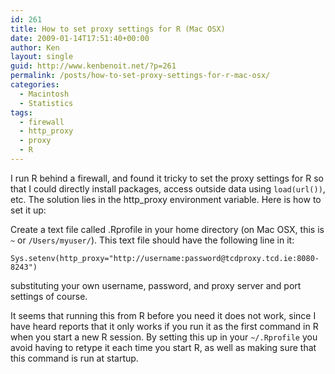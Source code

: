 ```yaml
---
id: 261
title: How to set proxy settings for R (Mac OSX)
date: 2009-01-14T17:51:40+00:00
author: Ken
layout: single
guid: http://www.kenbenoit.net/?p=261
permalink: /posts/how-to-set-proxy-settings-for-r-mac-osx/
categories:
  - Macintosh
  - Statistics
tags:
  - firewall
  - http_proxy
  - proxy
  - R
---
```

I run R behind a firewall, and found it tricky to set the proxy settings for R so that I could directly install packages, access outside data using `load(url())`, etc. The solution lies in the http_proxy environment variable. Here is how to set it up:

Create a text file called .Rprofile in your home directory (on Mac OSX, this is `~` or `/Users/myuser/`). This text file should have the following line in it:

    Sys.setenv(http_proxy="http://username:password@tcdproxy.tcd.ie:8080-8243")

substituting your own username, password, and proxy server and port settings of course.

It seems that running this from R before you need it does not work, since I have heard reports that it only works if you run it as the first command in R when you start a new R session. By setting this up in your `~/.Rprofile` you avoid having to retype it each time you start R, as well as making sure that this command is run at startup.

